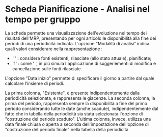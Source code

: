 # Scheda Pianificazione - Analisi nel tempo per gruppo
La scheda permette una visualizzazione dell'evoluzione nel tempo dei risultati dell'MRP, presentando per ogni articolo le disponibilità alla fine dei periodi di una periodicità indicata.
L'opzione "Modalità di analisi" indica quali valori considerare nella rappresentazione : 

* ' ' :  considera fonti esistenti, rilasciate (allo stato attuale), pianificate;
* '1' :  come ' ', in più simula l'applicazione di suggeriementi di modifica e cancellazione sulle fonti rilasciate.

L'opzione "Data inizio" permette di specificare il giorno a partire dal quale calcolare l'insieme di periodi.

La prima colonna, "Esistente", è presente indipendentemente dalla periodicità selezionata, e rappresenta le giacenze.
La seconda colonna, la prima del periodo, rappresenta sempre la disponibilità a fine del primo periodo considerando tutte le date (anche scadute), indipendentemente dal fatto che in tabella della periodicità sia stata selezionata l'opzione di "costruzione del periodo scaduto".
L'ultima colonna, invece, utilizza una data finale chiusa o aperta a seconda dell'impostazione dell'opzione di "costruzione del periodo finale" nella tabella della periodicità.
